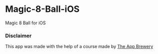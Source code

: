 # Magic-8-Ball-iOS
Magic 8 Ball for iOS

### Disclaimer
This app was made with the help of a course made by [The App Brewery](https://www.appbrewery.co)
